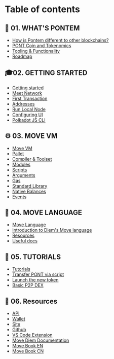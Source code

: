 # Table of contents

## 📌 01. WHAT'S PONTEM
* [How is Pontem different to other blockchains?](./pontem/how_pontem_different.md)
* [PONT Coin and Tokenomics](./pontem/pont_coin_tokenomics.md)
* [Tooling & Functionality](./pontem/tooling.md)
* [Roadmap]()

## 🎓02. GETTING STARTED
* [Getting started]()
* [Meet Network]()
* [First Transaction]()
* [Addresses]()
* [Run Local Node]()
* [Configuring UI]()
* [Polkadot JS CLI]()

## ⚙️ 03. MOVE VM
* [Move VM](./move_vm/README.md)
* [Pallet](./move_vm/pallet.md)
* [Compiler & Toolset](./move_vm/compiler_&_toolset.md)
* [Modules](./move_vm/modules.md)
* [Scripts](./move_vm/scripts.md)
* [Arguments](./move_vm/arguments.md)
* [Gas](./move_vm/gas.md)
* [Standard Library](./move_vm/stdlib.md)
* [Native Balances](./move_vm/native_balances.md)
* [Events]()

## 📘 04. MOVE LANGUAGE
* [Move Language](./lang/README.md)
* [Introduction to Diem's Move language]()
* [Resources](./lang/resources.md)
* [Useful docs]()

## 🔧 05. TUTORIALS
* [Tutorials]()
* [Transfer PONT via script]()
* [Launch the new token]()
* [Basic P2P DEX]()

## 🔗 06. Resources
* [API]()
* [Wallet]()
* [Site](https://pontem.network)
* [Github](https://github.com/pontem-network)
* [VS Code Extension](https://marketplace.visualstudio.com/items?itemName=PontemNetwork.move-language)
* [Move Diem Documentation](https://developers.diem.com/main/docs/move-introduction)
* [Move Book EN](https://move-book.com)
* [Move Book CN](https://move-book.com/cn/)
